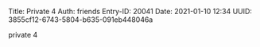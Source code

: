 Title: Private 4
Auth: friends
Entry-ID: 20041
Date: 2021-01-10 12:34
UUID: 3855cf12-6743-5804-b635-091eb448046a

private 4
